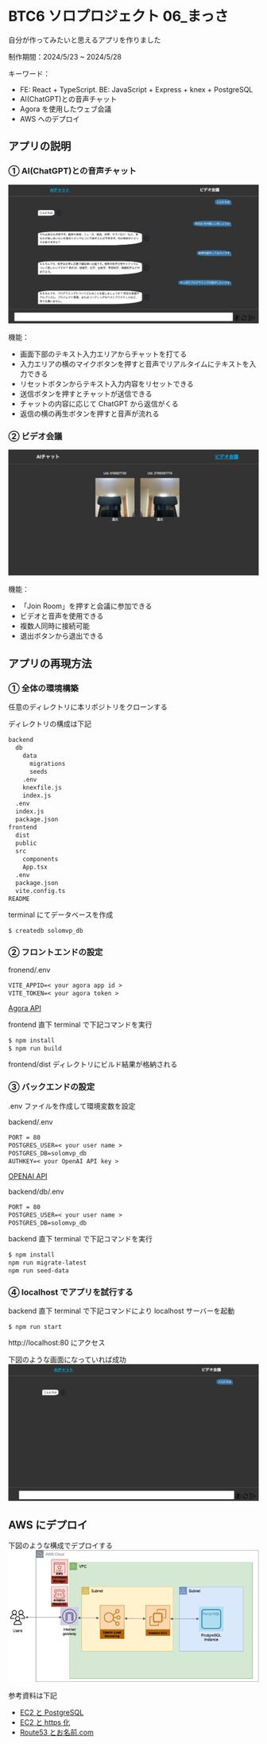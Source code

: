 # BTC6 ソロプロジェクト 06\_まっさ

自分が作ってみたいと思えるアプリを作りました

制作期間：2024/5/23 ~ 2024/5/28

キーワード：

- FE: React + TypeScript. BE: JavaScript + Express + knex + PostgreSQL
- AI(ChatGPT)との音声チャット
- Agora を使用したウェブ会議
- AWS へのデプロイ

## アプリの説明

### ① AI(ChatGPT)との音声チャット

![AI Chat](./img/AIchat.png)

機能：

- 画面下部のテキスト入力エリアからチャットを打てる
- 入力エリアの横のマイクボタンを押すと音声でリアルタイムにテキストを入力できる
- リセットボタンからテキスト入力内容をリセットできる
- 送信ボタンを押すとチャットが送信できる
- チャットの内容に応じて ChatGPT から返信がくる
- 返信の横の再生ボタンを押すと音声が流れる

### ② ビデオ会議

![VIDEO Conf](./img/videoconf.png)

機能：

- 「Join Room」を押すと会議に参加できる
- ビデオと音声を使用できる
- 複数人同時に接続可能
- 退出ボタンから退出できる

## アプリの再現方法

### ① 全体の環境構築

任意のディレクトリに本リポジトリをクローンする

ディレクトリの構成は下記

```
backend
  db
    data
      migrations
      seeds
    .env
    knexfile.js
    index.js
  .env
  index.js
  package.json
frontend
  dist
  public
  src
    components
    App.tsx
  .env
  package.json
  vite.config.ts
README
```

terminal にてデータベースを作成

```
$ createdb solomvp_db
```

### ② フロントエンドの設定

fronend/.env

```
VITE_APPID=< your agora app id >
VITE_TOKEN=< your agora token >
```

[Agora API](https://console.agora.io/)

frontend 直下 terminal で下記コマンドを実行

```
$ npm install
$ npm run build
```

frontend/dist ディレクトリにビルド結果が格納される

### ③ バックエンドの設定

.env ファイルを作成して環境変数を設定

backend/.env

```
PORT = 80
POSTGRES_USER=< your user name >
POSTGRES_DB=solomvp_db
AUTHKEY=< your OpenAI API key >
```

[OPENAI API](https://openai.com/api/)

backend/db/.env

```
PORT = 80
POSTGRES_USER=< your user name >
POSTGRES_DB=solomvp_db
```

backend 直下 terminal で下記コマンドを実行

```
$ npm install
npm run migrate-latest
npm run seed-data
```

### ④ localhost でアプリを試行する

backend 直下 terminal で下記コマンドにより localhost サーバーを起動

```
$ npm run start
```

http://localhost:80 にアクセス

下図のような画面になっていれば成功
![Initial](./img/initial.png)

## AWS にデプロイ

下図のような構成でデプロイする
![flow](./img/flow.png)

参考資料は下記

- [EC2 と PostgreSQL](https://docs.aws.amazon.com/ja_jp/AmazonRDS/latest/UserGuide/CHAP_GettingStarted.CreatingConnecting.PostgreSQL.html)
- [EC2 と https 化](https://qiita.com/nozomiyamada/items/1d18d87a85b798f5eaf5)
- [Route53 とお名前.com](https://dev.classmethod.jp/articles/route53-domain-onamae/)
